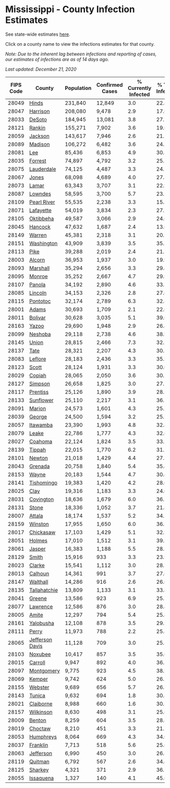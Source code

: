 # Mississippi - County Infection Estimates

See state-wide estimates [here](/infections/us-ms).

Click on a county name to view the infections estimates for that county.

*Note: Due to the inherent lag between infections and reporting of cases, our estimates of infections are as of 14 days ago.*

*Last updated: December 21, 2020*

|   FIPS Code |                             County |   Population |   Confirmed Cases |   % Currently Infected |   % Total Infected |
|-------------|------------------------------------|--------------|-------------------|------------------------|--------------------|
|       28049 |                     [Hinds](hinds) |      231,840 |            12,849 |                    3.0 |               22.4 |
|       28047 |               [Harrison](harrison) |      208,080 |             9,478 |                    2.9 |               17.6 |
|       28033 |                   [DeSoto](desoto) |      184,945 |            13,081 |                    3.8 |               27.2 |
|       28121 |                   [Rankin](rankin) |      155,271 |             7,902 |                    3.6 |               19.6 |
|       28059 |                 [Jackson](jackson) |      143,617 |             7,946 |                    2.6 |               21.7 |
|       28089 |                 [Madison](madison) |      106,272 |             6,482 |                    3.6 |               24.3 |
|       28081 |                         [Lee](lee) |       85,436 |             6,853 |                    4.9 |               30.3 |
|       28035 |                 [Forrest](forrest) |       74,897 |             4,792 |                    3.2 |               25.7 |
|       28075 |           [Lauderdale](lauderdale) |       74,125 |             4,487 |                    3.3 |               24.5 |
|       28067 |                     [Jones](jones) |       68,098 |             4,689 |                    4.0 |               27.3 |
|       28073 |                     [Lamar](lamar) |       63,343 |             3,707 |                    3.1 |               22.9 |
|       28087 |                 [Lowndes](lowndes) |       58,595 |             3,700 |                    5.7 |               23.5 |
|       28109 |         [Pearl River](pearl-river) |       55,535 |             2,238 |                    3.3 |               15.8 |
|       28071 |             [Lafayette](lafayette) |       54,019 |             3,834 |                    2.3 |               27.5 |
|       28105 |             [Oktibbeha](oktibbeha) |       49,587 |             3,066 |                    2.9 |               24.6 |
|       28045 |                 [Hancock](hancock) |       47,632 |             1,687 |                    2.4 |               13.6 |
|       28149 |                   [Warren](warren) |       45,381 |             2,318 |                    3.1 |               20.7 |
|       28151 |           [Washington](washington) |       43,909 |             3,839 |                    3.5 |               35.5 |
|       28113 |                       [Pike](pike) |       39,288 |             2,019 |                    2.4 |               21.3 |
|       28003 |                   [Alcorn](alcorn) |       36,953 |             1,937 |                    3.0 |               19.9 |
|       28093 |               [Marshall](marshall) |       35,294 |             2,656 |                    3.3 |               29.4 |
|       28095 |                   [Monroe](monroe) |       35,252 |             2,667 |                    4.7 |               29.9 |
|       28107 |                   [Panola](panola) |       34,192 |             2,890 |                    4.6 |               33.1 |
|       28085 |                 [Lincoln](lincoln) |       34,153 |             2,326 |                    2.8 |               27.6 |
|       28115 |               [Pontotoc](pontotoc) |       32,174 |             2,789 |                    6.3 |               32.8 |
|       28001 |                     [Adams](adams) |       30,693 |             1,709 |                    2.1 |               22.6 |
|       28011 |                 [Bolivar](bolivar) |       30,628 |             3,035 |                    5.1 |               39.6 |
|       28163 |                     [Yazoo](yazoo) |       29,690 |             1,948 |                    2.9 |               26.4 |
|       28099 |                 [Neshoba](neshoba) |       29,118 |             2,738 |                    4.6 |               38.9 |
|       28145 |                     [Union](union) |       28,815 |             2,466 |                    7.3 |               32.1 |
|       28137 |                       [Tate](tate) |       28,321 |             2,207 |                    4.3 |               30.3 |
|       28083 |                 [Leflore](leflore) |       28,183 |             2,436 |                    3.3 |               35.9 |
|       28123 |                     [Scott](scott) |       28,124 |             1,931 |                    3.3 |               30.0 |
|       28029 |                   [Copiah](copiah) |       28,065 |             2,050 |                    3.6 |               30.1 |
|       28127 |                 [Simpson](simpson) |       26,658 |             1,825 |                    3.0 |               27.5 |
|       28117 |               [Prentiss](prentiss) |       25,126 |             1,890 |                    3.9 |               28.5 |
|       28133 |             [Sunflower](sunflower) |       25,110 |             2,217 |                    3.1 |               36.2 |
|       28091 |                   [Marion](marion) |       24,573 |             1,601 |                    4.3 |               25.7 |
|       28039 |                   [George](george) |       24,500 |             1,594 |                    3.2 |               25.7 |
|       28057 |               [Itawamba](itawamba) |       23,390 |             1,993 |                    4.8 |               32.4 |
|       28079 |                     [Leake](leake) |       22,786 |             1,777 |                    4.3 |               32.6 |
|       28027 |                 [Coahoma](coahoma) |       22,124 |             1,824 |                    3.5 |               33.7 |
|       28139 |                   [Tippah](tippah) |       22,015 |             1,770 |                    6.2 |               31.2 |
|       28101 |                   [Newton](newton) |       21,018 |             1,429 |                    4.4 |               27.3 |
|       28043 |                 [Grenada](grenada) |       20,758 |             1,840 |                    5.4 |               35.4 |
|       28153 |                     [Wayne](wayne) |       20,183 |             1,544 |                    4.7 |               30.4 |
|       28141 |           [Tishomingo](tishomingo) |       19,383 |             1,420 |                    4.2 |               28.0 |
|       28025 |                       [Clay](clay) |       19,316 |             1,183 |                    3.3 |               24.0 |
|       28031 |             [Covington](covington) |       18,636 |             1,679 |                    6.0 |               36.1 |
|       28131 |                     [Stone](stone) |       18,336 |             1,052 |                    3.7 |               21.4 |
|       28007 |                   [Attala](attala) |       18,174 |             1,537 |                    5.2 |               34.2 |
|       28159 |                 [Winston](winston) |       17,955 |             1,650 |                    6.0 |               36.2 |
|       28017 |             [Chickasaw](chickasaw) |       17,103 |             1,429 |                    5.1 |               32.9 |
|       28051 |                   [Holmes](holmes) |       17,010 |             1,512 |                    3.1 |               39.3 |
|       28061 |                   [Jasper](jasper) |       16,383 |             1,188 |                    5.5 |               28.3 |
|       28129 |                     [Smith](smith) |       15,916 |               933 |                    3.3 |               23.9 |
|       28023 |                   [Clarke](clarke) |       15,541 |             1,112 |                    3.0 |               28.7 |
|       28013 |                 [Calhoun](calhoun) |       14,361 |               991 |                    3.7 |               27.6 |
|       28147 |               [Walthall](walthall) |       14,286 |               916 |                    2.6 |               26.6 |
|       28135 |       [Tallahatchie](tallahatchie) |       13,809 |             1,133 |                    3.1 |               33.4 |
|       28041 |                   [Greene](greene) |       13,586 |               923 |                    6.9 |               25.7 |
|       28077 |               [Lawrence](lawrence) |       12,586 |               876 |                    3.0 |               28.4 |
|       28005 |                     [Amite](amite) |       12,297 |               794 |                    5.4 |               25.4 |
|       28161 |             [Yalobusha](yalobusha) |       12,108 |               878 |                    3.5 |               29.5 |
|       28111 |                     [Perry](perry) |       11,973 |               788 |                    2.2 |               25.8 |
|       28065 | [Jefferson Davis](jefferson-davis) |       11,128 |               709 |                    3.0 |               25.3 |
|       28103 |                 [Noxubee](noxubee) |       10,417 |               857 |                    3.5 |               35.0 |
|       28015 |                 [Carroll](carroll) |        9,947 |               892 |                    4.0 |               36.3 |
|       28097 |           [Montgomery](montgomery) |        9,775 |               923 |                    4.5 |               38.7 |
|       28069 |                   [Kemper](kemper) |        9,742 |               624 |                    5.0 |               26.5 |
|       28155 |                 [Webster](webster) |        9,689 |               656 |                    5.7 |               26.7 |
|       28143 |                   [Tunica](tunica) |        9,632 |               694 |                    1.8 |               30.8 |
|       28021 |             [Claiborne](claiborne) |        8,988 |               660 |                    1.6 |               30.5 |
|       28157 |             [Wilkinson](wilkinson) |        8,630 |               498 |                    3.1 |               25.6 |
|       28009 |                   [Benton](benton) |        8,259 |               604 |                    3.5 |               28.8 |
|       28019 |                 [Choctaw](choctaw) |        8,210 |               451 |                    3.3 |               21.5 |
|       28053 |             [Humphreys](humphreys) |        8,064 |               669 |                    4.3 |               34.0 |
|       28037 |               [Franklin](franklin) |        7,713 |               518 |                    5.6 |               25.6 |
|       28063 |             [Jefferson](jefferson) |        6,990 |               450 |                    3.0 |               26.3 |
|       28119 |                 [Quitman](quitman) |        6,792 |               567 |                    2.6 |               34.4 |
|       28125 |                 [Sharkey](sharkey) |        4,321 |               371 |                    2.9 |               36.1 |
|       28055 |             [Issaquena](issaquena) |        1,327 |               140 |                    4.1 |               45.0 |